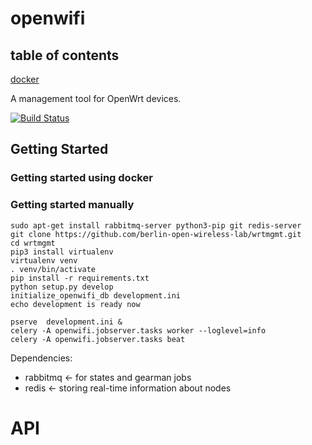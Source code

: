 # openwifi

## table of contents
[docker](#getting-started-using-docker)

A management tool for OpenWrt devices.

[![Build Status](https://travis-ci.org/berlin-open-wireless-lab/OpenWifiCore.svg?branch=master)](https://travis-ci.org/berlin-open-wireless-lab/OpenWifiCore)

## Getting Started

### Getting started using docker


### Getting started manually

    sudo apt-get install rabbitmq-server python3-pip git redis-server
    git clone https://github.com/berlin-open-wireless-lab/wrtmgmt.git
    cd wrtmgmt
    pip3 install virtualenv
    virtualenv venv
    . venv/bin/activate
    pip install -r requirements.txt
    python setup.py develop
    initialize_openwifi_db development.ini
    echo development is ready now
  
    pserve  development.ini &
    celery -A openwifi.jobserver.tasks worker --loglevel=info
    celery -A openwifi.jobserver.tasks beat

Dependencies:
- rabbitmq <- for states and gearman jobs
- redis <- storing real-time information about nodes

# API
